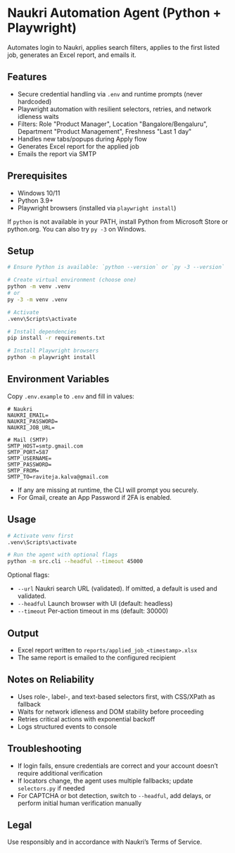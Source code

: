 # Naukri Automation Agent (Python + Playwright)

Automates login to Naukri, applies search filters, applies to the first listed job, generates an Excel report, and emails it.

## Features
- Secure credential handling via `.env` and runtime prompts (never hardcoded)
- Playwright automation with resilient selectors, retries, and network idleness waits
- Filters: Role "Product Manager", Location "Bangalore/Bengaluru", Department "Product Management", Freshness "Last 1 day"
- Handles new tabs/popups during Apply flow
- Generates Excel report for the applied job
- Emails the report via SMTP

## Prerequisites
- Windows 10/11
- Python 3.9+
- Playwright browsers (installed via `playwright install`)

If `python` is not available in your PATH, install Python from Microsoft Store or python.org. You can also try `py -3` on Windows.

## Setup
```bash
# Ensure Python is available: `python --version` or `py -3 --version`

# Create virtual environment (choose one)
python -m venv .venv
# or
py -3 -m venv .venv

# Activate
.venv\Scripts\activate

# Install dependencies
pip install -r requirements.txt

# Install Playwright browsers
python -m playwright install
```

## Environment Variables
Copy `.env.example` to `.env` and fill in values:

```
# Naukri
NAUKRI_EMAIL=
NAUKRI_PASSWORD=
NAUKRI_JOB_URL=

# Mail (SMTP)
SMTP_HOST=smtp.gmail.com
SMTP_PORT=587
SMTP_USERNAME=
SMTP_PASSWORD=
SMTP_FROM=
SMTP_TO=raviteja.kalva@gmail.com
```

- If any are missing at runtime, the CLI will prompt you securely.
- For Gmail, create an App Password if 2FA is enabled.

## Usage
```bash
# Activate venv first
.venv\Scripts\activate

# Run the agent with optional flags
python -m src.cli --headful --timeout 45000
```

Optional flags:
- `--url` Naukri search URL (validated). If omitted, a default is used and validated.
- `--headful` Launch browser with UI (default: headless)
- `--timeout` Per-action timeout in ms (default: 30000)

## Output
- Excel report written to `reports/applied_job_<timestamp>.xlsx`
- The same report is emailed to the configured recipient

## Notes on Reliability
- Uses role-, label-, and text-based selectors first, with CSS/XPath as fallback
- Waits for network idleness and DOM stability before proceeding
- Retries critical actions with exponential backoff
- Logs structured events to console

## Troubleshooting
- If login fails, ensure credentials are correct and your account doesn’t require additional verification
- If locators change, the agent uses multiple fallbacks; update `selectors.py` if needed
- For CAPTCHA or bot detection, switch to `--headful`, add delays, or perform initial human verification manually

## Legal
Use responsibly and in accordance with Naukri’s Terms of Service.


